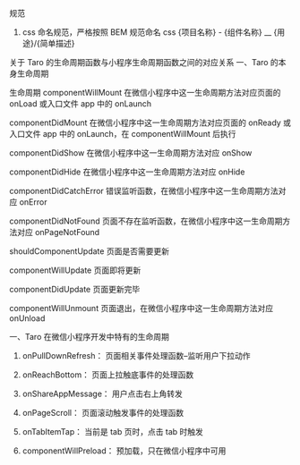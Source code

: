 规范

1. css 命名规范，严格按照 BEM 规范命名 css
   {项目名称} - {组件名称} \_\_ {用途}/{简单描述}

关于 Taro 的生命周期函数与小程序生命周期函数之间的对应关系
一、Taro 的本身生命周期

生命周期
componentWillMount
在微信小程序中这一生命周期方法对应页面的 onLoad 或入口文件 app 中的 onLaunch

componentDidMount
在微信小程序中这一生命周期方法对应页面的 onReady 或入口文件 app 中的 onLaunch，在 componentWillMount 后执行

componentDidShow
在微信小程序中这一生命周期方法对应 onShow

componentDidHide
在微信小程序中这一生命周期方法对应 onHide

componentDidCatchError
错误监听函数，在微信小程序中这一生命周期方法对应 onError

componentDidNotFound
页面不存在监听函数，在微信小程序中这一生命周期方法对应 onPageNotFound

shouldComponentUpdate
页面是否需要更新

componentWillUpdate
页面即将更新

componentDidUpdate
页面更新完毕

componentWillUnmount
页面退出，在微信小程序中这一生命周期方法对应 onUnload

一、Taro 在微信小程序开发中特有的生命周期

1. onPullDownRefresh： 页面相关事件处理函数–监听用户下拉动作

2. onReachBottom： 页面上拉触底事件的处理函数

3. onShareAppMessage： 用户点击右上角转发

4. onPageScroll： 页面滚动触发事件的处理函数

5. onTabItemTap： 当前是 tab 页时，点击 tab 时触发

6. componentWillPreload： 预加载，只在微信小程序中可用
